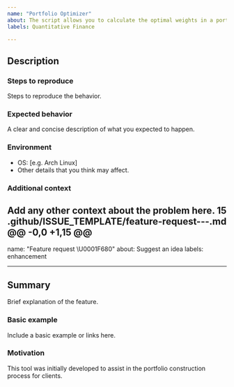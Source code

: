```yaml
---
name: "Portfolio Optimizer"
about: The script allows you to calculate the optimal weights in a portfolio given a list of ticker symbols.
labels: Quantitative Finance

---
```


## Description


### Steps to reproduce
Steps to reproduce the behavior.

### Expected behavior
A clear and concise description of what you expected to happen.

### Environment
 - OS: [e.g. Arch Linux]
 - Other details that you think may affect.

### Additional context
Add any other context about the problem here.
 15  
.github/ISSUE_TEMPLATE/feature-request---.md
@@ -0,0 +1,15 @@
---
name: "Feature request \U0001F680"
about: Suggest an idea
labels: enhancement

---

## Summary
Brief explanation of the feature.

### Basic example
Include a basic example or links here.

### Motivation
This tool was initially developed to assist in the portfolio construction process for clients.
